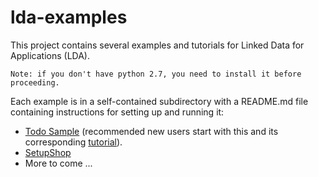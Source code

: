 lda-examples
============

This project contains several examples and tutorials for Linked Data for Applications (LDA).

`Note: if you don't have python 2.7, you need to install it before proceeding.`

Each example is in a self-contained subdirectory with a README.md file containing instructions for setting up and running it:

* [Todo Sample](https://github.com/ld4apps/lda-examples/blob/master/todo/README.md)
(recommended new users start with this and its corresponding [tutorial](http://ld4apps.github.io/developing-lda-applications/index.html)).
* [SetupShop](https://github.com/ld4apps/lda-examples/blob/master/todo/README.md)
* More to come ...
